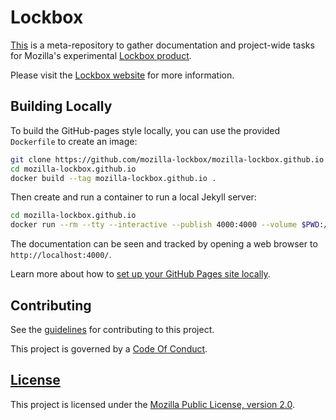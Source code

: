 # Lockbox

[This][repo-link] is a meta-repository to gather documentation and project-wide
tasks for Mozilla's experimental [Lockbox product][org-link].

Please visit the [Lockbox website](website-link) for more information.

## Building Locally ##

To build the GitHub-pages style locally, you can use the provided `Dockerfile` to create an image:

```bash
git clone https://github.com/mozilla-lockbox/mozilla-lockbox.github.io
cd mozilla-lockbox.github.io
docker build --tag mozilla-lockbox.github.io .
```

Then create and run a container to run a local Jekyll server:

```bash
cd mozilla-lockbox.github.io
docker run --rm --tty --interactive --publish 4000:4000 --volume $PWD:/srv/jekyll mozilla-lockbox.github.io
```

The documentation can be seen and tracked by opening a web browser to `http://localhost:4000/`.

Learn more about how to [set up your GitHub Pages site locally](https://help.github.com/articles/setting-up-your-github-pages-site-locally-with-jekyll/).

## Contributing ##

See the [guidelines][contributing-link] for contributing to this project.

This project is governed by a [Code Of Conduct][coc-link].

## [License][license-link]

This project is licensed under the [Mozilla Public License, version 2.0][license-link].

[repo-link]: https://github.com/mozilla-lockbox/mozilla-lockbox.github.io
[org-link]: https://github.com/mozilla-lockbox/
[website-link]: https://mozilla-lockbox.github.io/
[contributing-link]: /contributing.md
[coc-link]: /code_of_conduct.md
[license-link]: /LICENSE
